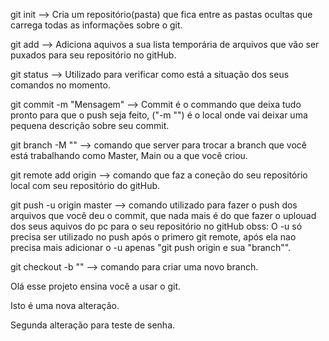 git init --> Cria um repositório(pasta) que fica entre as pastas ocultas que carrega todas as informações sobre o git.

git add --> Adiciona aquivos a sua lista temporária de arquivos que vão ser puxados para seu repositório no gitHub.

git status --> Utilizado para verificar como está a situação dos seus comandos no momento.

git commit -m "Mensagem" --> Commit é o commando que deixa tudo pronto para que o push seja feito, ("-m "") é o local onde vai deixar uma pequena descrição sobre seu commit.

git branch -M "" --> comando que server para trocar a branch que você está trabalhando como Master, Main ou a que você criou.

git remote add origin --> comando que faz a coneção do seu repositório local com seu repositório do gitHub.

git push -u origin master --> comando utilizado para fazer o push dos arquivos que você deu o commit, que nada mais é do que fazer o uplouad dos seus aquivos do pc para o seu repositório no gitHub
obss: O -u só precisa ser utilizado no push após o primero git remote, após ela nao precisa mais adicionar o -u apenas "git push origin e sua "branch"".

git checkout -b "" --> comando para criar uma novo branch.


Olá esse projeto ensina você a usar o git.

Isto é uma nova alteração.

Segunda alteração para teste de senha.